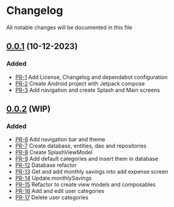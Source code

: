 # Changelog

All notable changes will be documented in this file

## [0.0.1](https://github.com/pablobascunana/androidExpenseApp/compare/eeaf058...6492155) (10-12-2023)

### Added
* [PR-1](https://github.com/pablobascunana/androidExpenseApp/pull/1) Add License, Changelog and dependabot configuration
* [PR-2](https://github.com/pablobascunana/androidExpenseApp/pull/2) Create Android project with Jetpack compose
* [PR-3](https://github.com/pablobascunana/androidExpenseApp/pull/3) Add navigation and create Splash and Main screens

## [0.0.2](https://github.com/pablobascunana/androidExpenseApp/compare/6492155...develop) (WIP)

### Added
* [PR-6](https://github.com/pablobascunana/androidExpenseApp/pull/6) Add navigation bar and theme
* [PR-7](https://github.com/pablobascunana/androidExpenseApp/pull/7) Create database, entities, dao and repositories
* [PR-8](https://github.com/pablobascunana/androidExpenseApp/pull/8) Create SplashViewModel
* [PR-9](https://github.com/pablobascunana/androidExpenseApp/pull/9) Add default categories and insert them in database
* [PR-12](https://github.com/pablobascunana/androidExpenseApp/pull/12) Database refactor
* [PR-13](https://github.com/pablobascunana/androidExpenseApp/pull/13) Get and add monthly savings into add expense screen
* [PR-14](https://github.com/pablobascunana/androidExpenseApp/pull/14) Update monthlySavings
* [PR-15](https://github.com/pablobascunana/androidExpenseApp/pull/15) Refactor to create view models and composables
* [PR-16](https://github.com/pablobascunana/androidExpenseApp/pull/16) Add and edit user categories
* [PR-17](https://github.com/pablobascunana/androidExpenseApp/pull/17) Delete user categories
